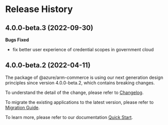 # Release History

## 4.0.0-beta.3 (2022-09-30)

**Bugs Fixed**

  -  fix better user experience of credential scopes in government cloud

## 4.0.0-beta.2 (2022-04-11)

The package of @azure/arm-commerce is using our next generation design principles since version 4.0.0-beta.2, which contains breaking changes.

To understand the detail of the change, please refer to [Changelog](https://aka.ms/js-track2-changelog).

To migrate the existing applications to the latest version, please refer to [Migration Guide](https://aka.ms/js-track2-migration-guide).

To learn more, please refer to our documentation [Quick Start](https://aka.ms/js-track2-quickstart).
